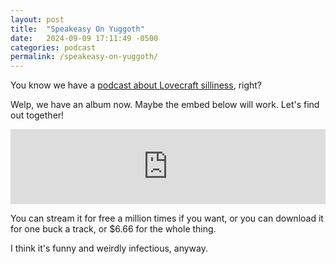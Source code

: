 ```yaml
---
layout: post
title:  "Speakeasy On Yuggoth"
date:   2024-09-09 17:11:49 -0500
categories: podcast
permalink: /speakeasy-on-yuggoth/
---
```

You know we have a [podcast about Lovecraft silliness](https://podsothoth.club), right?

Welp, we have an album now. Maybe the embed below will work. Let's find out together!

<iframe style="border: 0; width: 100%; height: 120px;" src="https://bandcamp.com/EmbeddedPlayer/album=3510921440/size=large/bgcol=ffffff/linkcol=0687f5/tracklist=false/artwork=small/track=3523759977/transparent=true/" seamless><a href="https://podsothoth.bandcamp.com/album/speakeasy-on-yuggoth">Speakeasy on Yuggoth by Huge Success</a></iframe>

You can stream it for free a million times if you want, or you can download it for one buck a track, or $6.66 for the whole thing.

I think it's funny and weirdly infectious, anyway.